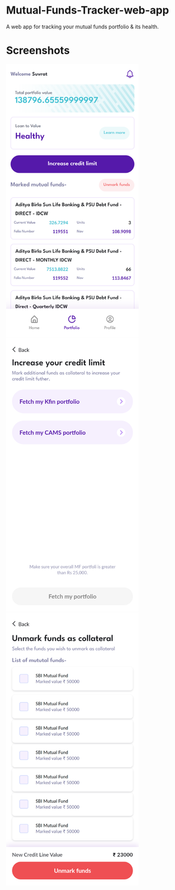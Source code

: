 # Mutual-Funds-Tracker-web-app
A web app for tracking your mutual funds portfolio &amp; its health.

# Screenshots

<img width="360px" height="740px" src="https://github.com/suvvrat/Mutual-Funds-Tracker-web-app/blob/master/screenshots/index.png">
<img width="360px" height="740px" src="https://github.com/suvvrat/Mutual-Funds-Tracker-web-app/blob/master/screenshots/kfin20fetch.png">
<img width="360px" height="740px" src="https://github.com/suvvrat/Mutual-Funds-Tracker-web-app/blob/master/screenshots/unmarkFunds.png">
